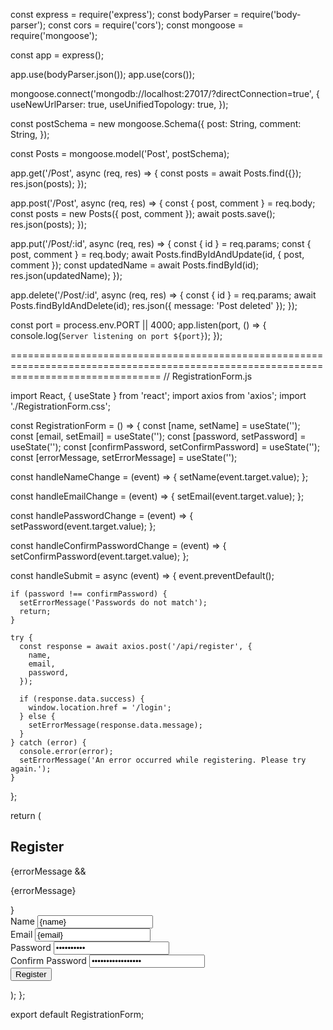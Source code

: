 const express = require('express');
const bodyParser = require('body-parser');
const cors = require('cors');
const mongoose = require('mongoose');

const app = express();

app.use(bodyParser.json());
app.use(cors());

mongoose.connect('mongodb://localhost:27017/?directConnection=true', {
  useNewUrlParser: true,
  useUnifiedTopology: true,
});

const postSchema = new mongoose.Schema({
  post: String,
  comment: String,
});

const Posts = mongoose.model('Post', postSchema);

app.get('/Post', async (req, res) => {
  const posts = await Posts.find({});
  res.json(posts);
});

app.post('/Post', async (req, res) => {
  const { post, comment } = req.body;
  const posts = new Posts({ post, comment });
  await posts.save();
  res.json(posts);
});

app.put('/Post/:id', async (req, res) => {
  const { id } = req.params;
  const { post, comment } = req.body;
  await Posts.findByIdAndUpdate(id, { post, comment });
  const updatedName = await Posts.findById(id);
  res.json(updatedName);
});

app.delete('/Post/:id', async (req, res) => {
  const { id } = req.params;
  await Posts.findByIdAndDelete(id);
  res.json({ message: 'Post deleted' });
});

const port = process.env.PORT || 4000;
app.listen(port, () => {
  console.log(`Server listening on port ${port}`);
});


======================================================================================================================================
// RegistrationForm.js

import React, { useState } from 'react';
import axios from 'axios';
import './RegistrationForm.css';

const RegistrationForm = () => {
  const [name, setName] = useState('');
  const [email, setEmail] = useState('');
  const [password, setPassword] = useState('');
  const [confirmPassword, setConfirmPassword] = useState('');
  const [errorMessage, setErrorMessage] = useState('');

  const handleNameChange = (event) => {
    setName(event.target.value);
  };

  const handleEmailChange = (event) => {
    setEmail(event.target.value);
  };

  const handlePasswordChange = (event) => {
    setPassword(event.target.value);
  };

  const handleConfirmPasswordChange = (event) => {
    setConfirmPassword(event.target.value);
  };

  const handleSubmit = async (event) => {
    event.preventDefault();

    if (password !== confirmPassword) {
      setErrorMessage('Passwords do not match');
      return;
    }

    try {
      const response = await axios.post('/api/register', {
        name,
        email,
        password,
      });

      if (response.data.success) {
        window.location.href = '/login';
      } else {
        setErrorMessage(response.data.message);
      }
    } catch (error) {
      console.error(error);
      setErrorMessage('An error occurred while registering. Please try again.');
    }
  };

  return (
    <div className="registration-form-container">
      <form className="registration-form" onSubmit={handleSubmit}>
        <h2>Register</h2>
        {errorMessage && <p className="error-message">{errorMessage}</p>}
        <div className="form-group">
          <label htmlFor="name">Name</label>
          <input
            type="text"
            name="name"
            id="name"
            value={name}
            onChange={handleNameChange}
            required
          />
        </div>
        <div className="form-group">
          <label htmlFor="email">Email</label>
          <input
            type="email"
            name="email"
            id="email"
            value={email}
            onChange={handleEmailChange}
            required
          />
        </div>
        <div className="form-group">
          <label htmlFor="password">Password</label>
          <input
            type="password"
            name="password"
            id="password"
            value={password}
            onChange={handlePasswordChange}
            required
          />
        </div>
        <div className="form-group">
          <label htmlFor="confirmPassword">Confirm Password</label>
          <input
            type="password"
            name="confirmPassword"
            id="confirmPassword"
            value={confirmPassword}
            onChange={handleConfirmPasswordChange}
            required
          />
        </div>
        <button type="submit">Register</button>
      </form>
    </div>
  );
};

export default RegistrationForm;

